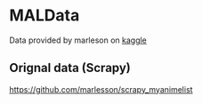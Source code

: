# MALData
Data provided by marleson on [kaggle](https://www.kaggle.com/marlesson/myanimelist-dataset-animes-profiles-reviews)

## Orignal data (Scrapy) 
https://github.com/marlesson/scrapy_myanimelist
